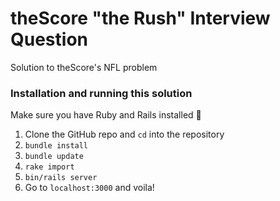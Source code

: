 # theScore "the Rush" Interview Question
Solution to theScore's NFL problem

### Installation and running this solution

Make sure you have Ruby and Rails installed 🙏

1. Clone the GitHub repo and `cd`  into the repository
2. `bundle install`
3. `bundle update`
4. `rake import`
5. `bin/rails server`
6. Go to `localhost:3000` and voila!
